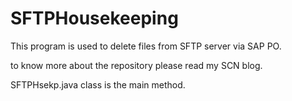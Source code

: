 # SFTPHousekeeping

This program is used to delete files from SFTP server via SAP PO.

to know more about the repository please read my SCN blog.

SFTPHsekp.java class is the main method.

